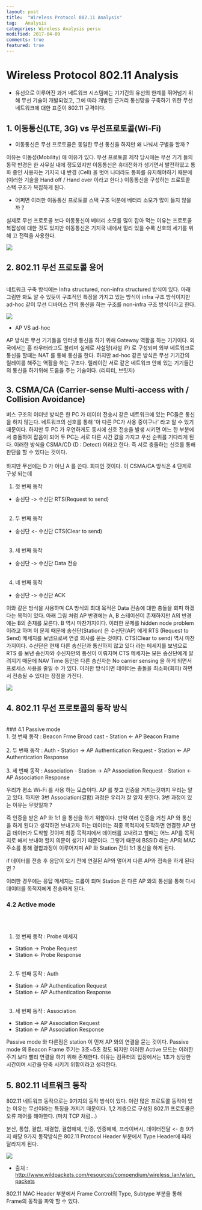 ```yaml
---
layout: post
title:  "Wireless Protocol 802.11 Analysis"
tag:   Analysis
categories: Wireless Analysis persu
modified: 2017-04-09
comments: true
featured: true
---
```



# Wireless Protocol 802.11 Analysis
- 유선으로 이루어진 과거 네트워크 시스템에는 기기간의 유선의 한계를 뛰어넘기 위해 무선 기술이 개발되었고, 그에 따라 개발된 근거리 통신망을 구축하기 위한 무선 네트워크에 대한 표준이 802.11 규격이다.



## 1. 이동통신(LTE, 3G) vs 무선프로토콜(Wi-Fi)
- 이동통신은 무선 프로토콜은 동일한 무선 통신을 하지만 왜 나눠서 구별을 할까 ?

이유는 이동성(Mobility) 에 이유가 있다. 무선 프로토콜 제작 당시에는 무선 기기 들의 동작 반경은 한 사무실 내에 정도였지만 이동통신은 휴대전화가 생기면서 발전하였고 통화 중인 사용자는 기지국 내 반경 (Cell) 을 벗어 나더라도 통화를 유지해야하기 때문에 (이러한 기술을 Hand off / Hand over 이라고 한다.) 이동통신을 구성하는 프로토콜 스택 구조가 복잡하게 된다.

- 어쩌면 이러한 이동통신 프로토콜 스택 구조 덕분에 베터리 소모가 많이 들지 않을까 ?

실제로 무선 프로토콜 보다 이동통신이 베터리 소모를 많이 잡아 먹는 이유는 프로토콜 복잡성에 대한 것도 있지만 이동통신은 기지국 내에서 멀리 있을 수록 신호의 세기를 위해 고 전력을 사용한다.

<img src="{{ site.url }}/images/persu/0.jpg" style="display: block; margin: auto;">

## 2. 802.11 무선 프로토콜 용어
<br>네트워크 구축 방식에는 Infra structured, non-infra structured 방식이 있다. 아래 그림만 봐도 알 수 있듯이 구조적인 특징을 가지고 있는 방식이 infra 구조 방식이지만 ad-hoc 같이 무선 디바이스 간의 통신을 하는 구조를 non-infra 구조 방식이라고 한다.

<img src="{{ site.url }}/images/persu/1.jpg" style="display: block; margin: auto;">

- AP VS ad-hoc

AP 방식은 무선 기기들을 인터넷 통신을 하기 위해 Gateway 역활을 하는 기기이다. 외국에서는 홈 라우터라고도 불리며 실제로 사설망(사설 IP) 로 구성되며 외부 네트워크로 통신을 할때는 NAT 를 통해 통신을 한다. 하지만 ad-hoc 같은 방식은 무선 기기간의 릴레이를 해주는 역활을 하는 구조다. 릴레이란 서로 같은 네트워크 안에 있는 기기들간의 통신을 하기위해 도움을 주는 기술이다. (리피터, 브릿지)


## 3. CSMA/CA (Carrier-sense Multi-access with / Collision Avoidance)

버스 구조의 이더넷 방식은 한 PC 가 데이터 전송시 같은 네트워크에 있는 PC들은 통신을 하지 않는다. 네트워크의 신호를 통해 '아 다른 PC가 사용 중이구나' 라고 알 수 있기 때문이다. 하지만 두 PC 가 우연하게도 동시에 신호 전송을 발생 시키면 어느 한 부분에서 충돌하여 잡음이 되어 두 PC는 서로 다른 시간 값을 가지고 우선 순위를 기다리게 된다. 이러한 방식을 CSMA/CD (D : Detect) 이라고 한다. 즉 서로 충돌하는 신호를 통해 판단을 할 수 있다는 것이다.
<br><br>
하지만 무선에는 D 가 아닌 A 를 쓴다. 회피인 것이다. 이 CSMA/CA 방식은 4 단계로 구성 되는데
<br>
1. 첫 번째 동작
- 송신단 -> 수신단 RTS(Request to send)
<br><br>
2. 두 번째 동작
- 송신단 <- 수신단 CTS(Clear to send)
<br><br>
3. 세 번째 동작
- 송신단 -> 수신단 Data 전송
<br><br>
4. 네 번째 동작
- 송신단 -> 수신단 ACK

이와 같은 방식을 사용하며 CA 방식의 최대 목적은 Data 전송에 대한 충돌을 회피 하겠다는 목적이 있다. 아래 그림 처럼 AP 반경에는 A, B 스테이션이 존재하지만 A의 반경에는 B의 존재를 모른다. B 역시 마찬가지이다. 이러한 문제를 hidden node problem 이라고 하며 이 문제 때문에 송신단(Station) 은 수신단(AP) 에게 RTS (Request to Send) 메세지를 보냄으로써 연결 의사를 묻는 것이다. CTS(Clear to send) 역시 마찬가지이다. 수신단은 현재 다른 송신단과 통신하지 않고 있다 라는 메세지를 보냄으로 RTS 를 보낸 송신자와 수신자만의 통신이 이뤄지며 CTS 메세지는 모든 송신단에게 알려지기 때문에 NAV Time 동안은 다른 송신자는 No carrier sensing 을 하게 되면서 프로세스 사용을 줄일 수 가 있다. 이러한 방식이면 데이터는 충돌을 최소화(회피) 하면서 전송될 수 있다는 장점을 가진다.

<img src="{{ site.url }}/images/persu/2.jpg" style="display: block; margin: auto;">



## 4. 802.11 무선 프로토콜의 동작 방식
<br>
### 4.1 Passive mode
<br>
1. 첫 번째 동작 : Beacon Frme Broad cast
- Station <- AP Beacon Frame
<br><br>
2. 두 번째 동작 : Auth
- Station -> AP Authentication Request
- Station <- AP Authentication Response
<br><br>
3. 세 번째 동작 : Association
- Station -> AP Association Request
- Station <- AP Association Response

우리가 평소 Wi-Fi 를 사용 하는 모습이다. AP 를 찾고 인증을 거치는것까지 우리는 알고 있다. 하지만 3번 Association(결합) 과정은 우리가 잘 알지 못한다. 3번 과정이 있는 이유는 무엇일까 ?

즉 인증을 받은 AP 와 1:1 을 통신을 하기 위함이다. 만약 여러 인증을 거친 AP 와 통신을 하게 된다고 생각하면 보내고자 하는 데이터는 최종 목적지에 도착하면 연결한 AP 만큼 데이터가 도착할 것이며 최종 목적지에서 데이터를 보내려고 할때는 어느 AP를 목적지로 해서 보내야 할지 의문이 생기기 때문이다. 그렇기 때문에 BSSID 라는 AP의 MAC 주소를 통해 결합과정이 이루어지며 AP 와 Station 간의 1:1 통신을 하게 된다.

if 데이터를 전송 후 응답이 오기 전에 연결된 AP와 멀어져 다른 AP와 접속을 하게 된다면 ?

이러한 경우에는 응답 메세지는 드롭이 되며 Station 은 다른 AP 와의 통신을 통해 다시 데이터를 목적지에게 전송하게 된다.

### 4.2 Active mode
<br><br>
1. 첫 번째 동작 : Probe 메세지
- Station -> Probe Request
- Station <- Probe Response
<br><br>
2. 두 번째 동작 : Auth
- Station -> AP Authentication Request
- Station <- AP Authentication Response
<br><br>
3. 세 번째 동작 : Association
- Station -> AP Association Request
- Station <- AP Association Response

Passive mode 와 다른점은 station 이 먼저 AP 와의 연결을 묻는 것이다. Passive mode 의 Beacon Frame 주기는 3초~5초 정도 되지만 이러한 Active 모드는 이러한 주기 보다 빨리 연결을 하기 위해 존재한다. 이유는 컴퓨터의 입장에서는 1초가 상당한 시간이며 시간을 단축 시키기 위함이라고 생각한다.

## 5. 802.11 네트워크 동작

802.11 네트워크 동작으로는 9가지의 동작 방식이 있다. 이런 많은 프로토콜 동작이 있는 이유는 무선이라는 특징을 가지기 때문이다. 1,2 계층으로 구성된 802.11 프로토콜은 오류 제어를 해야한다. (마치 TCP 처럼...)

분산, 통합, 결합, 재결합, 결합해제, 인증, 인증해제, 프라이버시, 데이터전달 <- 총 9가지 해당 9가지 동작방식은 802.11 Protocol Header 부분에서 Type Header에 따라 달라지게 된다.

<img src="{{ site.url }}/images/persu/3.jpg" style="display: block; margin: auto;">

- 출처 : http://www.wildpackets.com/resources/compendium/wireless_lan/wlan_packets

802.11 MAC Header 부분에서 Frame Control의 Type, Subtype 부분을 통해 Frame의 동작을 파악 할 수 있다.
